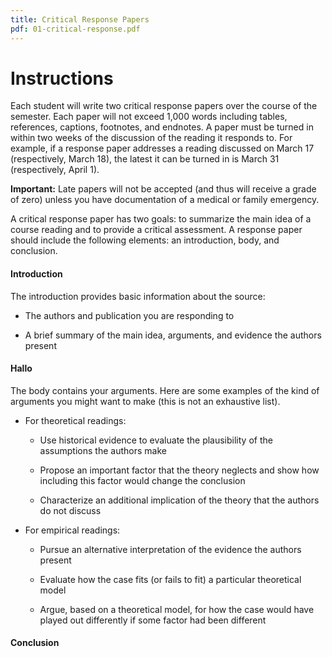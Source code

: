 ```yaml
---
title: Critical Response Papers
pdf: 01-critical-response.pdf
---
```


# Instructions

Each student will write two critical response papers over the course of the semester. Each paper will not exceed 1,000 words including tables, references, captions, footnotes, and endnotes. A paper must be turned in within two weeks of the discussion of the reading it responds to. For example, if a response paper addresses a reading discussed on March 17 (respectively, March 18), the latest it can be turned in is March 31 (respectively, April 1).

**Important:** Late papers will not be accepted (and thus will receive a grade of zero) unless you have documentation of a medical or family emergency.

A critical response paper has two goals: to summarize the main idea of a course reading and to provide a critical assessment. A response paper should include the following elements: an introduction, body, and conclusion.

#### Introduction

The introduction provides basic information about the source:

* The authors and publication you are responding to

* A brief summary of the main idea, arguments, and evidence the authors present

#### Hallo

The body contains your arguments. Here are some examples of the kind of arguments you might want to make (this is not an exhaustive list).

* For theoretical readings:

  * Use historical evidence to evaluate the plausibility of the assumptions the authors make

  * Propose an important factor that the theory neglects and show how including this factor would change the conclusion

  * Characterize an additional implication of the theory that the authors do not discuss

* For empirical readings:

  * Pursue an alternative interpretation of the evidence the authors present

  * Evaluate how the case fits (or fails to fit) a particular theoretical model

  * Argue, based on a theoretical model, for how the case would have played out differently if some factor had been different

#### Conclusion
